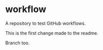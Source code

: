 workflow
========

A repository to test GitHub workflows.

This is the first change made to the readme.

Branch too.
